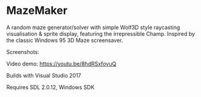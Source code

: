# MazeMaker
A random maze generator/solver with simple Wolf3D style raycasting visualisation & sprite display, featuring the irrepressible Champ.
Inspired by the classic Windows 95 3D Maze screensaver.

Screenshots:

Video demo:
https://youtu.be/8hdRSxfoyuQ

Builds with Visual Studio 2017

Requires SDL 2.0.12, Windows SDK
